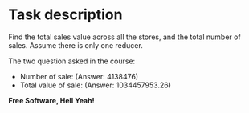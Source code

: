 # Task description
Find the total sales value across all the stores, and the total number of sales. Assume there is only one reducer.

The two question asked in the course:
* Number of sale: (Answer: 4138476)
* Total value of sale: (Answer: 1034457953.26)

**Free Software, Hell Yeah!**
